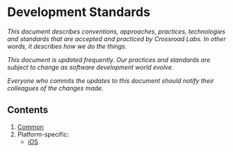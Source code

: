 # Development Standards

*This document describes conventions, approaches, practices, technologies and standards that are accepted and practiced by Crossroad Labs. In other words, it describes how we do the things.*

*This document is updated frequently. Our practices and standards are subject to change as software development world evolve.*

*Everyone who commits the updates to this document should notify their colleagues of the changes made.*


## Contents

1. [Common](/common/common.md)
1. Platform-specific: 
    * [iOS](/platform/ios.md)
